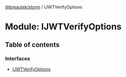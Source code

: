[@breautek/storm](../README.md) / IJWTVerifyOptions

# Module: IJWTVerifyOptions

## Table of contents

### Interfaces

- [IJWTVerifyOptions](../interfaces/IJWTVerifyOptions.IJWTVerifyOptions-1.md)
